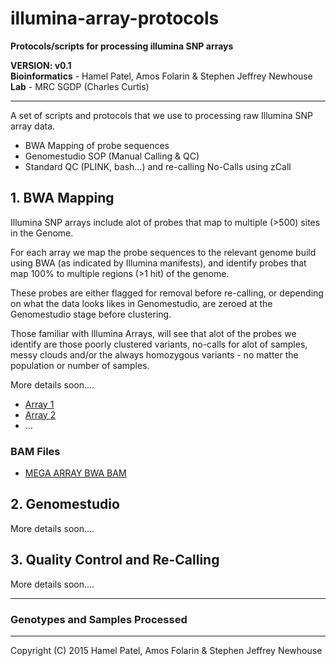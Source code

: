 # illumina-array-protocols

**Protocols/scripts for processing illumina SNP arrays**  

**VERSION: v0.1**  
**Bioinformatics** - Hamel Patel, Amos Folarin & Stephen Jeffrey Newhouse  
**Lab** - MRC SGDP (Charles Curtis)  

******

A set of scripts and protocols that we use to processing raw Illumina SNP array data.

- BWA Mapping of probe sequences  
- Genomestudio SOP (Manual Calling & QC)    
- Standard QC (PLINK, bash...) and re-calling No-Calls using zCall  

## 1. BWA Mapping  

Illumina SNP arrays include alot of probes that map to multiple (>500) sites in the Genome.  

For each array we map the probe sequences to the relevant genome build using BWA (as indicated by Illumina manifests), and
identify probes that map 100% to multiple regions (>1 hit) of the genome.

These probes are either flagged for removal before re-calling, or depending on what the data looks likes in Genomestudio,
are zeroed at the Genomestudio stage before clustering.  

Those familiar with Illumina Arrays, will see that alot of the probes we identify are those poorly clustered variants, no-calls for alot of samples, messy clouds and/or the always homozygous variants - no matter the population or number of samples. 

More details soon....

- [Array 1]()  
- [Array 2]()  
- ...

### BAM Files
- [MEGA ARRAY BWA BAM](https://s3-eu-west-1.amazonaws.com/illumina-probe-mappings/mega_array_seq_sorted.bam)

## 2. Genomestudio 

More details soon....

## 3. Quality Control and Re-Calling  

More details soon....

******

### Genotypes and Samples Processed  


******
Copyright (C) 2015 Hamel Patel, Amos Folarin & Stephen Jeffrey Newhouse


